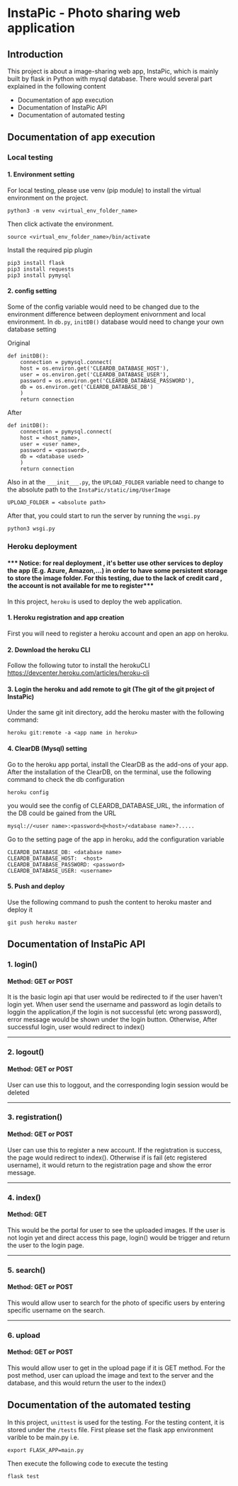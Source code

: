 # InstaPic - Photo sharing web application
## Introduction
This project is about a image-sharing web app, InstaPic, which is mainly built by flask in Python with mysql database. There would several part explained in the following content

- Documentation of app execution
- Documentation of InstaPic API
- Documentation of automated testing

## Documentation of app execution
### Local testing
#### 1. Environment setting
For local testing, please use venv (pip module) to install the virtual environment on the project.
```
python3 -m venv <virtual_env_folder_name>
```
Then click activate the environment.
```
source <virtual_env_folder_name>/bin/activate
```
Install the required pip plugin
```
pip3 install flask
pip3 install requests
pip3 install pymysql
```
#### 2. config setting
Some of the config variable would need to be changed due to the environment difference between deployment enivornment and local environment.
In ``` db.py ```, ```initDB()``` database would need to change your own database setting

Original
```
def initDB():
    connection = pymysql.connect(
    host = os.environ.get('CLEARDB_DATABASE_HOST'),
    user = os.environ.get('CLEARDB_DATABASE_USER'),
    password = os.environ.get('CLEARDB_DATABASE_PASSWORD'),
    db = os.environ.get('CLEARDB_DATABASE_DB')
    )
    return connection
```
After
```
def initDB():
    connection = pymysql.connect(
    host = <host_name>,
    user = <user name>,
    password = <password>,
    db = <database used>
    )
    return connection
```
Also in at the ```___init___.py```, the ```UPLOAD_FOLDER``` variable need to change to the absolute path to the ```InstaPic/static/img/UserImage```
```
UPLOAD_FOLDER = <absolute path>
```
After that, you could start to run the server by running the ```wsgi.py```
```
python3 wsgi.py
```
### Heroku deployment
#### *** Notice: for real deployment , it's better use other services to deploy the app (E.g. Azure, Amazon,...) in order to have some persistent storage to store the image folder. For this testing, due to the lack of credit card , the account is not available for me to register***

In this project, ```heroku``` is used to deploy the web application.

#### 1. Heroku registration and app creation
First you will need to register a heroku account and open an app on heroku.
#### 2. Download the heroku CLI
Follow the following tutor to install the herokuCLI
https://devcenter.heroku.com/articles/heroku-cli
#### 3. Login the heroku and add remote to git (The git of the git project of InstaPic)
Under the same git init directory, add the heroku master with the following command:
```
heroku git:remote -a <app name in heroku>
```
#### 4. ClearDB (Mysql) setting
Go to the heroku app portal, install the ClearDB as the add-ons of your app. After the installation of the ClearDB, on the terminal, use the following command to check the db configuration
```
heroku config
```
you would see the config of CLEARDB_DATABASE_URL, the information of the DB could be gained from the URL
```
mysql://<user name>:<password>@<host>/<database name>?.....
```
Go to the setting page of the app in heroku, add the configuration variable
```
CLEARDB_DATABASE_DB: <database name>
CLEARDB_DATABASE_HOST:  <host>
CLEARDB_DATABASE_PASSWORD: <password>
CLEARDB_DATABASE_USER: <username>
```
#### 5. Push and deploy
Use the following command to push the content to heroku master and deploy it
```
git push heroku master
```
## Documentation of InstaPic API
### 1. login()
#### Method: GET or POST
It is the basic login api that user would be redirected to if the user haven't login yet. When user send the username and password as login details to loggin the application,if the login is not successful (etc wrong password), error message would be shown under the login button. Otherwise, After successful login, user would redirect to index()

---
### 2. logout()
#### Method: GET or POST
User can use this to loggout, and the corresponding login session would be deleted

---
### 3. registration()
#### Method: GET or POST
User can use this to register a new account. If the registration is success, the page would redirect to index(). Otherwise if is fail (etc registered username), it would return to the registration page and show the error message.

---
### 4. index()
#### Method: GET
This would be the portal for user to see the uploaded images. If the user is not login yet and direct access this page, login() would be trigger and return the user to the login page.

---
### 5. search()
#### Method: GET or POST
This would allow user to search for the photo of specific users by entering specific username on the search.

---
### 6. upload
#### Method: GET or POST
This would allow user to get in the upload page if it is GET method. For the post method, user can upload the image and text to the server and the database, and this would return the user to the index()

## Documentation of the automated testing
In this project, ```unittest``` is used for the testing. For the testing content, it is stored under the ```/tests``` file. First please set the flask app environment varible to be main.py i.e.
```
export FLASK_APP=main.py
```
Then execute the following code to execute the testing
```
flask test
```
